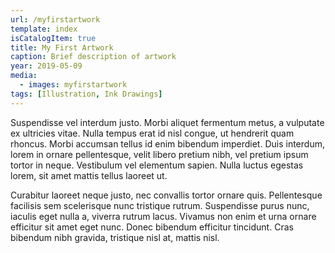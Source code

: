 ```yaml
---
url: /myfirstartwork
template: index
isCatalogItem: true
title: My First Artwork
caption: Brief description of artwork
year: 2019-05-09
media:
  - images: myfirstartwork
tags: [Illustration, Ink Drawings]
---
```


Suspendisse vel interdum justo. Morbi aliquet fermentum metus, a vulputate ex ultricies vitae. Nulla tempus erat id nisl congue, ut hendrerit quam rhoncus. Morbi accumsan tellus id enim bibendum imperdiet. Duis interdum, lorem in ornare pellentesque, velit libero pretium nibh, vel pretium ipsum tortor in neque. Vestibulum vel elementum sapien. Nulla luctus egestas lorem, sit amet mattis tellus laoreet ut.

Curabitur laoreet neque justo, nec convallis tortor ornare quis. Pellentesque facilisis sem scelerisque nunc tristique rutrum. Suspendisse purus nunc, iaculis eget nulla a, viverra rutrum lacus. Vivamus non enim et urna ornare efficitur sit amet eget nunc. Donec bibendum efficitur tincidunt. Cras bibendum nibh gravida, tristique nisl at, mattis nisl.
